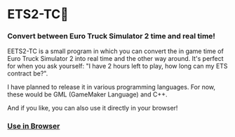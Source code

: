 # ETS2-TC🔄
### Convert between Euro Truck Simulator 2 time and real time!  

EETS2-TC is a small program in which you can convert the in game time of Euro Truck Simulator 2 into real time and the other way around.
It's perfect for when you ask yourself: "I have 2 hours left to play, how long can my ETS contract be?".  

I have planned to release it in various programming languages. For now, these would be GML (GameMaker Language) and C++.

And if you like, you can also use it directly in your browser!
### [Use in Browser](https://itch.io/embed-upload/10794554?color=1D1E23)
